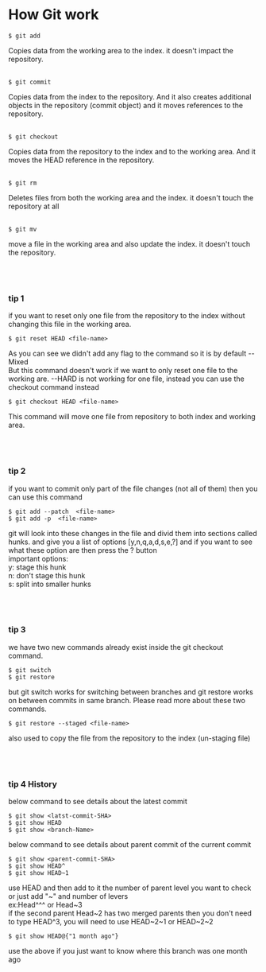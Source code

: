 # How Git work

```
$ git add 
```
Copies data from the working area to the index. it doesn't impact the repository.<br><br>
```
$ git commit 
```
Copies data from the index to the repository. And it also creates additional objects in the repository (commit object) and it moves references to the repository.<br><br>

```
$ git checkout 
```
Copies data from the repository to the index and to the working area. And it moves the HEAD reference in the repository.<br><br>

```
$ git rm 
```
Deletes files from both the working area and the index. it doesn't touch the repository at all<br><br>

```
$ git mv  
```
move a file in the working area and also update the index. it doesn't touch the repository.<br><br><br><br>

### tip 1
if you want to reset only one file from the repository to the index without changing this file in the working area.
```
$ git reset HEAD <file-name>
```
As you can see we didn't add any flag to the command so it is by default --Mixed<br>
But this command doesn't work if we want to only reset one file to the working are. --HARD is not working for one file,
instead you can use the checkout command instead 
```
$ git checkout HEAD <file-name>
```
This command will move one file from repository to both index and working area.<br><br><br><br>

### tip 2
if you want to commit only part of the file changes (not all of them) then you can use this command
```
$ git add --patch  <file-name>  
$ git add -p  <file-name>  
```
git will look into these changes in the file and divid them into sections called hunks. and give you a list of options [y,n,q,a,d,s,e,?] and if you want to see what these option are then press the ? button<br>
important options: <br>
y: stage this hunk <br>
n: don't stage this hunk <br>
s: split into smaller hunks<br><br><br><br>

### tip 3
we have two new commands already exist inside the git checkout command.
```
$ git switch
$ git restore
```
but git switch works for switching between branches and git restore works on between commits in same branch. Please read more about these two commands.
```
$ git restore --staged <file-name> 
```
also used to copy the file from the repository to the index (un-staging file)<br><br><br><br>

### tip 4 History
below command to see details about the latest commit
```
$ git show <latst-commit-SHA>
$ git show HEAD
$ git show <branch-Name>
```
below command to see details about parent commit of the current commit
```
$ git show <parent-commit-SHA>
$ git show HEAD^
$ git show HEAD~1
```
use HEAD and then add to it the number of parent level you want to check or just add "~" and number of levers <br> ex:Head^^^  or Head~3<br>
if the second parent Head~2 has two merged parents then you don't need to type HEAD^3, you will need to use HEAD~2~1 or HEAD~2~2
```
$ git show HEAD@{"1 month ago"}
```
use the above if you just want to know where this branch was one month ago